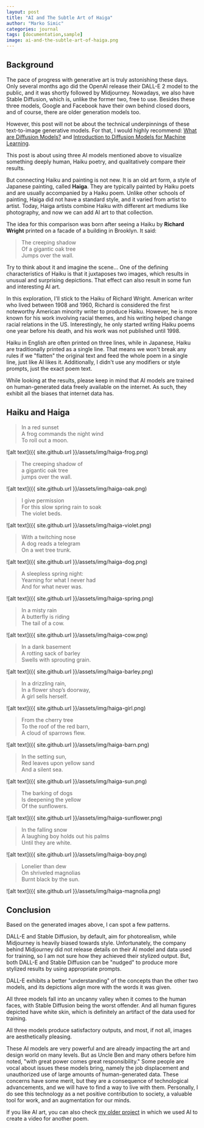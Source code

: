 ```yaml
---
layout: post
title: "AI and The Subtle Art of Haiga"
author: "Marko Simic"
categories: journal
tags: [documentation,sample]
image: ai-and-the-subtle-art-of-haiga.png
---
```


## Background

The pace of progress with generative art is truly astonishing these days. Only several months ago did the OpenAI release their DALL-E 2 model to the public, and it was shortly followed by Midjourney. Nowadays, we also have Stable Diffusion, which is, unlike the former two, free to use. Besides these three models, Google and Facebook have their own behind closed doors, and of course, there are older generation models too.

However, this post will not be about the technical underpinnings of these text-to-image generative models. For that, I would highly recommend: [What are Diffusion Models?](https://lilianweng.github.io/posts/2021-07-11-diffusion-models/) and [Introduction to Diffusion Models for Machine Learning](https://www.assemblyai.com/blog/diffusion-models-for-machine-learning-introduction/).

This post is about using three AI models mentioned above to visualize something deeply human, Haiku poetry, and qualitatively compare their results.

But connecting Haiku and painting is not new. It is an old art form, a style of Japanese painting, called **Haiga**. They are typically painted by Haiku poets and are usually accompanied by a Haiku poem. Unlike other schools of painting, Haiga did not have a standard style, and it varied from artist to artist. Today, Haiga artists combine Haiku with different art mediums like photography, and now we can add AI art to that collection.

The idea for this comparison was born after seeing a Haiku by **Richard Wright** printed on a facade of a building in Brooklyn. It said:

>The creeping shadow<br>
>Of a gigantic oak tree<br>
>Jumps over the wall.

Try to think about it and imagine the scene… One of the defining characteristics of Haiku is that it juxtaposes two images, which results in unusual and surprising depictions. That effect can also result in some fun and interesting AI art.

In this exploration, I'll stick to the Haiku of Richard Wright. American writer who lived between 1908 and 1960, Richard is considered the first noteworthy American minority writer to produce Haiku. However, he is more known for his work involving racial themes, and his writing helped change racial relations in the US. Interestingly, he only started writing Haiku poems one year before his death, and his work was not published until 1998.

Haiku in English are often printed on three lines, while in Japanese, Haiku are traditionally printed as a single line. That means we won't break any rules if we "flatten" the original text and feed the whole poem in a single line, just like AI likes it. Additionally, I didn't use any modifiers or style prompts, just the exact poem text.

While looking at the results, please keep in mind that AI models are trained on human-generated data freely available on the internet. As such, they exhibit all the biases that internet data has.

## Haiku and Haiga

>In a red sunset<br>
>A frog commands the night wind<br>
>To roll out a moon.

![alt text]({{ site.github.url }}/assets/img/haiga-frog.png)

>The creeping shadow of<br>
>a gigantic oak tree<br>
>jumps over the wall.

![alt text]({{ site.github.url }}/assets/img/haiga-oak.png)

>I give permission<br>
>For this slow spring rain to soak<br>
>The violet beds.

![alt text]({{ site.github.url }}/assets/img/haiga-violet.png)

>With a twitching nose<br>
>A dog reads a telegram<br>
>On a wet tree trunk.

![alt text]({{ site.github.url }}/assets/img/haiga-dog.png)

>A sleepless spring night:<br>
>Yearning for what I never had<br>
>And for what never was.

![alt text]({{ site.github.url }}/assets/img/haiga-spring.png)

>In a misty rain<br>
>A butterfly is riding<br>
>The tail of a cow.

![alt text]({{ site.github.url }}/assets/img/haiga-cow.png)

>In a dank basement<br>
>A rotting sack of barley<br>
>Swells with sprouting grain.

![alt text]({{ site.github.url }}/assets/img/haiga-barley.png)

>In a drizzling rain,<br>
>In a flower shop’s doorway,<br>
>A girl sells herself.

![alt text]({{ site.github.url }}/assets/img/haiga-girl.png)

>From the cherry tree<br>
>To the roof of the red barn,<br>
>A cloud of sparrows flew.

![alt text]({{ site.github.url }}/assets/img/haiga-barn.png)

>In the setting sun,<br>
>Red leaves upon yellow sand<br>
>And a silent sea.

![alt text]({{ site.github.url }}/assets/img/haiga-sun.png)

>The barking of dogs<br>
>Is deepening the yellow<br>
>Of the sunflowers.

![alt text]({{ site.github.url }}/assets/img/haiga-sunflower.png)

>In the falling snow<br>
>A laughing boy holds out his palms<br>
>Until they are white.

![alt text]({{ site.github.url }}/assets/img/haiga-boy.png)

>Lonelier than dew<br>
>On shriveled magnolias<br>
>Burnt black by the sun.

![alt text]({{ site.github.url }}/assets/img/haiga-magnolia.png)

## Conclusion

Based on the generated images above, I can spot a few patterns.

DALL-E and Stable Diffusion, by default, aim for photorealism, while Midjourney is heavily biased towards style. Unfortunately, the company behind Midjourney did not release details on their AI model and data used for training, so I am not sure how they achieved their stylized output. But, both DALL-E and Stable Diffusion can be "nudged" to produce more stylized results by using appropriate prompts.

DALL-E exhibits a better "understanding" of the concepts than the other two models, and its depictions align more with the words it was given.

All three models fall into an uncanny valley when it comes to the human faces, with Stable Diffusion being the worst offender. And all human figures depicted have white skin, which is definitely an artifact of the data used for training.

All three models produce satisfactory outputs, and most, if not all, images are aesthetically pleasing.

These AI models are very powerful and are already impacting the art and design world on many levels. But as Uncle Ben and many others before him noted, "with great power comes great responsibility." Some people are vocal about issues these models bring, namely the job displacement and unauthorized use of large amounts of human-generated data. These concerns have some merit, but they are a consequence of technological advancements, and we will have to find a way to live with them. Personally, I do see this technology as a net positive contribution to society, a valuable tool for work, and an augmentation for our minds.

If you like AI art, you can also check [my older project](https://youtu.be/73RpZxjey-g) in which we used AI to create a video for another poem.
